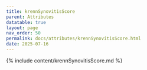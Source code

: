```yaml
---
title: krennSynovitisScore
parent: Attributes
datatable: true
layout: page
nav_order: 50
permalink: docs/attributes/krennSynovitisScore.html
date: 2025-07-16
---
```

{% include content/krennSynovitisScore.md %}
